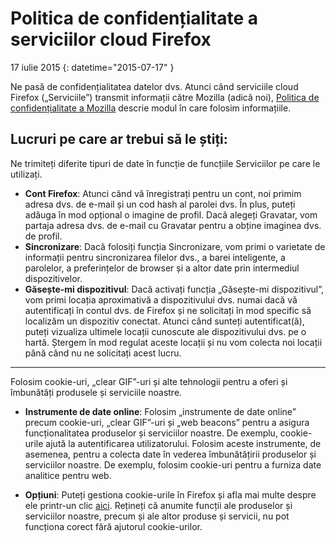 # Politica de confidențialitate a serviciilor cloud Firefox

17 iulie 2015
{: datetime="2015-07-17" }

Ne pasă de confidențialitatea datelor dvs. Atunci când serviciile cloud Firefox („Serviciile”) transmit informații către Mozilla (adică noi), [Politica de confidențialitate a Mozilla](https://www.mozilla.org/privacy/) descrie modul în care folosim informațiile.

## Lucruri pe care ar trebui să le știți:

Ne trimiteți diferite tipuri de date în funcție de funcțiile Serviciilor pe care le utilizați.

* **Cont Firefox**: Atunci când vă înregistrați pentru un cont, noi primim adresa dvs. de e-mail și un cod hash al parolei dvs.  În plus, puteți adăuga în mod opțional o imagine de profil.  Dacă alegeți Gravatar, vom partaja adresa dvs. de e-mail cu Gravatar pentru a obține imaginea dvs. de profil.
* **Sincronizare**: Dacă folosiți funcția Sincronizare, vom primi o varietate de informații pentru sincronizarea filelor dvs., a barei inteligente, a parolelor, a preferințelor de browser și a altor date prin intermediul dispozitivelor.
* **Găsește-mi dispozitivul**: Dacă activați funcția „Găsește-mi dispozitivul”, vom primi locația aproximativă a dispozitivului dvs. numai dacă vă autentificați în contul dvs. de Firefox și ne solicitați în mod specific să localizăm un dispozitiv conectat.  Atunci când sunteți autentificat(ă), puteți vizualiza ultimele locații cunoscute ale dispozitivului dvs. pe o hartă.  Ștergem în mod regulat aceste locații și nu vom colecta noi locații până când nu ne solicitați acest lucru.

---------------------------------------

Folosim cookie-uri, „clear GIF”-uri și alte tehnologii pentru a oferi și îmbunătăți produsele și serviciile noastre.

* **Instrumente de date online**: Folosim „instrumente de date online” precum cookie-uri, „clear GIF”-uri și „web beacons” pentru a asigura funcționalitatea produselor și serviciilor noastre. De exemplu, cookie-urile ajută la autentificarea utilizatorului. Folosim aceste instrumente, de asemenea, pentru a colecta date în vederea îmbunătățirii produselor și serviciilor noastre. De exemplu, folosim cookie-uri pentru a furniza date analitice pentru web.

* **Opțiuni**: Puteți gestiona cookie-urile în Firefox și afla mai multe despre ele printr-un clic [aici](https://support.mozilla.org/kb/cookies-information-websites-store-on-your-computer). Rețineți că anumite funcții ale produselor și serviciilor noastre, precum și ale altor produse și servicii, nu pot funcționa corect fără ajutorul cookie-urilor.
